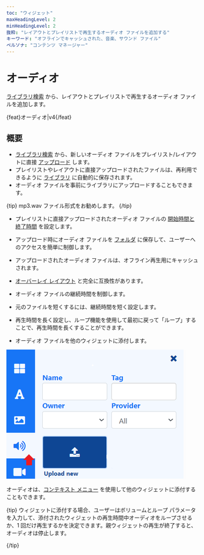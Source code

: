 ```yaml
---
toc: "ウィジェット"
maxHeadingLevel: 2
minHeadingLevel: 2
抜粋: "レイアウトとプレイリストで再生するオーディオ ファイルを追加する"
キーワード: "オフラインでキャッシュされた、音楽、サウンド ファイル"
ペルソナ: "コンテンツ マネージャー"
---
```


# オーディオ

[ライブラリ検索](layouts_editor.html#content-library-search) から、レイアウトとプレイリストで再生するオーディオ ファイルを追加します。

{feat}オーディオ|v4{/feat}

## 概要

- [ライブラリ検索](layouts_editor.html#content-library-search) から、新しいオーディオ ファイルをプレイリスト/レイアウトに直接 [アップロード](media_library.html#content-add-media-upload) します。
- プレイリストやレイアウトに直接アップロードされたファイルは、再利用できるように [ライブラリ](media_library.html) に自動的に保存されます。
- オーディオ ファイルを事前にライブラリにアップロードすることもできます。

{tip}
mp3.wav ファイル形式をお勧めします。
{/tip}

- プレイリストに直接アップロードされたオーディオ ファイルの [開始時間と終了時間](media_playlists.html#content-widget-expiry-dates) を設定します。
- アップロード時にオーディオ ファイルを [フォルダ](tour_folders.html#content-saving-to-folders) に保存して、ユーザーへのアクセスを簡単に制御します。
- アップロードされたオーディオ ファイルは、オフライン再生用にキャッシュされます。
- [オーバーレイ レイアウト](layouts_overlay.html) と完全に互換性があります。
- オーディオ ファイルの継続時間を制御します。
- 元のファイルを短くするには、継続時間を短く設定します。

- 再生時間を長く設定し、ループ機能を使用して最初に戻って「ループ」することで、再生時間を長くすることができます。
- オーディオ ファイルを他のウィジェットに添付します。

![オーディオ](img/v4_media_module_audio.png)

オーディオは、[コンテキスト メニュー](layouts_editor.html#content-context-menu) を使用して他のウィジェットに添付することもできます。

{tip}
ウィジェットに添付する場合、ユーザーはボリュームとループ パラメータを入力して、添付されたウィジェットの再生時間中オーディオをループさせるか、1 回だけ再生するかを決定できます。親ウィジェットの再生が終了すると、オーディオは停止します。

{/tip}

